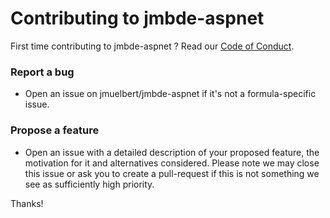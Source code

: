 # Contributing to jmbde-aspnet
First time contributing to jmbde-aspnet ? Read our [Code of Conduct](https://github.com/jmuelbert/jmbde-aspnet/blob/master/CODE_OF_CONDUCT.md#code-of-conduct).

### Report a bug

* Open an issue on jmuelbert/jmbde-aspnet if it's not a formula-specific issue.

### Propose a feature

* Open an issue with a detailed description of your proposed feature, the motivation for it and alternatives considered. Please note we may close this issue or ask you to create a pull-request if this is not something we see as sufficiently high priority.

Thanks!